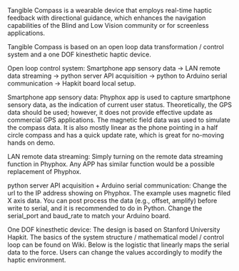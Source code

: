 Tangible Compass is a wearable device that employs real-time haptic feedback with directional guidance, which enhances the navigation capabilities of the Blind and Low Vision community or for screenless applications.

Tangible Compass is based on an open loop data transformation / control system and a one DOF kinesthetic haptic device.



Open loop control system: Smartphone app sensory data -> LAN remote data streaming -> python server API acquisition -> python to Arduino serial communication -> Hapkit board local setup.

Smartphone app sensory data: Phyphox app is used to capture smartphone sensory data, as the indication of current user status. Theoretically, the GPS data should be used; however, it does not provide effective update as commercial GPS applications. The magnetic field data was used to simulate the compass data. It is also mostly linear as the phone pointing in a half circle compass and has a quick update rate, which is great for no-moving hands on demo.

LAN remote data streaming: Simply turning on the remote data streaming function in Phyphox. Any APP has similar function would be a possible replacement of Phyphox.

python server API acquisition + Arduino serial communication: Change the url to the IP address showing on Phyphox. The example uses magnetic filed X axis data. You can post process the data (e.g., offset, amplify) before write to serial, and it is recommended to do in Python. Change the serial_port and baud_rate to match your Arduino board.





One DOF kinesthetic device: The design is based on Stanford University Hapkit. 
The basics of the system structure / mathematical model / control loop can be found on Wiki. Below is the logistic that linearly maps the serial data to the force. Users can change the values accordingly to modify the haptic environment.
